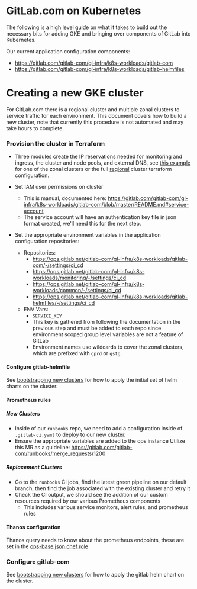# GitLab.com on Kubernetes

The following is a high level guide on what it takes to build out the necessary
bits for adding GKE and bringing over components of GitLab into Kubernetes.

Our current application configuration components:

* <https://gitlab.com/gitlab-com/gl-infra/k8s-workloads/gitlab-com>
* <https://gitlab.com/gitlab-com/gl-infra/k8s-workloads/gitlab-helmfiles>

# Creating a new GKE cluster

For GitLab.com there is a regional cluster and multiple zonal clusters to service traffic for each environment.
This document covers how to build a new cluster, note that currently this procedure is not automated and may take hours to complete.

### Provision the cluster in Terraform

* Three modules create the IP reservations needed for monitoring and ingress, the cluster and node pools, and external DNS, see [this example](https://ops.gitlab.net/gitlab-com/gitlab-com-infrastructure/-/blob/d6e0599570e70363456c1a1da8ab512b414f9a91/environments/gprd/gke-zonal.tf#L7-65) for one of the zonal clusters or the full [regional](https://ops.gitlab.net/gitlab-com/gitlab-com-infrastructure/-/blob/master/environments/gprd/gke-regional.tf) cluster terraform configuration.

* Set IAM user permissions on cluster
  * This is manual, documented here: <https://gitlab.com/gitlab-com/gl-infra/k8s-workloads/gitlab-com/blob/master/README.md#service-account>
  * The service account will have an authentication key file in json format created, we'll need this for the next step.
* Set the appropriate environment variables in the application configuration repositories:
  * Repositories:
    * <https://ops.gitlab.net/gitlab-com/gl-infra/k8s-workloads/gitlab-com/-/settings/ci_cd>
    * <https://ops.gitlab.net/gitlab-com/gl-infra/k8s-workloads/monitoring/-/settings/ci_cd>
    * <https://ops.gitlab.net/gitlab-com/gl-infra/k8s-workloads/common/-/settings/ci_cd>
    * <https://ops.gitlab.net/gitlab-com/gl-infra/k8s-workloads/gitlab-helmfiles/-/settings/ci_cd>
  * ENV Vars:
    * `SERVICE_KEY`
    * This key is gathered from following the documentation in the previous step and must be added to each repo since environment scoped group level variables are not a feature of GitLab
    * Environment names use wildcards to cover the zonal clusters, which are prefixed with `gprd` or `gstg`.

#### Configure gitlab-helmfile

See [bootstrapping new clusters](https://gitlab.com/gitlab-com/gl-infra/k8s-workloads/gitlab-helmfiles/-/blob/master/README.md#bootstrapping-new-clusters) for how to apply the initial set of helm charts on the cluster.

#### Prometheus rules

##### New Clusters

* Inside of our `runbooks` repo, we need to add a configuration inside of `.gitlab-ci.yaml` to deploy to our new cluster.
* Ensure the appropriate variables are added to the ops instance Utilize this MR as a guideline: <https://gitlab.com/gitlab-com/runbooks/merge_requests/1200>

##### Replacement Clusters

* Go to the `runbooks` CI jobs, find the latest green pipeline on our default
  branch, then find the job associated with the existing cluster and retry it
* Check the CI output, we should see the addition of our custom resources
  required by our various Prometheus components
  * This includes various service monitors, alert rules, and prometheus rules

#### Thanos configuration

Thanos query needs to know about the prometheus endpoints, these are set in the [ops-base.json chef role](https://ops.gitlab.net/gitlab-cookbooks/chef-repo/-/blob/31ed1e5fa4723bf9d2e837b0c0813c7c93f16b8a/roles/ops-base.json#L177-244)

### Configure gitlab-com

See [bootstrapping new clusters](https://ops.gitlab.net/gitlab-com/gl-infra/k8s-workloads/gitlab-com/-/tree/master#bootstrapping-new-clusters) for how to apply the gitlab helm chart on the cluster.

